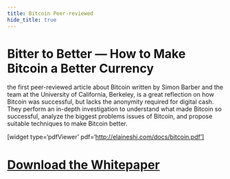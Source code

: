 ```yaml
---
title: Bitcoin Peer-reviewed
hide_title: true
---
```

# Bitter to Better — How to Make Bitcoin a Better Currency

the first peer-reviewed article about Bitcoin written by Simon Barber and the team at the University of California, Berkeley, is a great reflection on how Bitcoin was successful, but lacks the anonymity required for digital cash. They perform an in-depth investigation to understand what made Bitcoin so successful, analyze the biggest problems issues of Bitcoin, and propose suitable techniques to make Bitcoin better.

[widget type=‘pdfViewer’ pdf=‘http://elaineshi.com/docs/bitcoin.pdf’]

# [Download the Whitepaper](http://elaineshi.com/docs/bitcoin.pdf)

